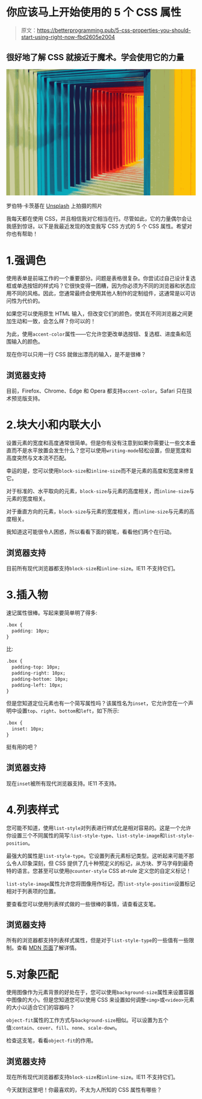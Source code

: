 # 你应该马上开始使用的 5 个 CSS 属性

> 原文：<https://betterprogramming.pub/5-css-properties-you-should-start-using-right-now-fbd2605e2004>

## 很好地了解 CSS 就接近于魔术。学会使用它的力量

![](img/37a40a49958e919dd16e72ef5fc1a137.png)

罗伯特·卡茨基在 [Unsplash](https://unsplash.com?utm_source=medium&utm_medium=referral) 上拍摄的照片

我每天都在使用 CSS，并且相信我对它相当在行。尽管如此，它的力量偶尔会让我感到惊讶。以下是我最近发现的改变我写 CSS 方式的 5 个 CSS 属性。希望对你也有帮助！

# 1.强调色

使用表单是前端工作的一个重要部分。问题是表格很复杂。你尝试过自己设计复选框或单选按钮的样式吗？它很快变得一团糟，因为你必须为不同的浏览器和状态应用不同的风格。因此，您通常最终会使用其他人制作的定制组件，这通常是以可访问性为代价的。

如果您可以使用原生 HTML 输入，但改变它们的颜色，使其在不同浏览器之间更加生动和一致，会怎么样？你可以的！

为此，使用`accent-color`属性——它允许您更改单选按钮、复选框、进度条和范围输入的颜色。

现在你可以只用一行 CSS 就做出漂亮的输入，是不是很棒？

## 浏览器支持

目前，Firefox、Chrome、Edge 和 Opera 都支持`accent-color`。Safari 只在技术预览版支持。

# 2.块大小和内联大小

设置元素的宽度和高度通常很简单。但是你有没有注意到如果你需要让一些文本垂直而不是水平放置会发生什么？您可以使用`writing-mode`轻松设置，但是宽度和高度突然与文本流不匹配。

幸运的是，您可以使用`block-size`和`inline-size`而不是元素的高度和宽度来修复它。

对于标准的、水平取向的元素，`block-size`与元素的高度相关，而`inline-size`与元素的宽度相关。

对于垂直方向的元素，`block-size`与元素的宽度相关，而`inline-size`与元素的高度相关。

我知道这可能很令人困惑，所以看看下面的钢笔，看看他们两个在行动。

## 浏览器支持

目前所有现代浏览器都支持`block-size`和`inline-size`。IE11 不支持它们。

# 3.插入物

速记属性很棒。写起来要简单明了得多:

```
.box {
  padding: 10px;
}
```

比:

```
.box {
  padding-top: 10px;
  padding-right: 10px;
  padding-bottom: 10px;
  padding-left: 10px;
}
```

但是您知道定位元素也有一个简写属性吗？该属性名为`inset`，它允许您在一个声明中设置`top`、`right`、`bottom`和`left`，如下所示:

```
.box {
  inset: 10px;
}
```

挺有用的吧？

## 浏览器支持

现在`inset`被所有现代浏览器支持。IE11 不支持。

# 4.列表样式

您可能不知道，使用`list-style`对列表进行样式化是相对容易的。这是一个允许你设置三个不同属性的简写:`list-style-type`、`list-style-image`和`list-style-position`。

最强大的属性是`list-style-type`。它设置列表元素标记类型。这听起来可能不那么令人印象深刻，但 CSS 提供了几十种预定义的标记，从方块、罗马字母到最奇特的语言。您甚至可以使用`@counter-style` CSS at-rule 定义您的自定义标记！

`list-style-image`属性允许您将图像用作标记，而`list-style-position`设置标记相对于列表项的位置。

要查看您可以使用列表样式做的一些很棒的事情，请查看这支笔。

## 浏览器支持

所有的浏览器都支持列表样式属性，但是对于`list-style-type`的一些值有一些限制。查看 [MDN 页面](https://developer.mozilla.org/en-US/docs/Web/CSS/list-style-type)了解详情。

# 5.对象匹配

使用图像作为元素背景的好处在于，您可以使用`background-size`属性来设置容器中图像的大小。但是您知道您可以使用 CSS 来设置如何调整`<img>`或`<video>`元素的大小以适合它们的容器吗？

`object-fit`属性的工作方式与`background-size`相似。可以设置为五个值:`contain`、`cover`、`fill`、`none`、`scale-down`。

检查这支笔，看看`object-fit`的作用。

## 浏览器支持

现在所有现代浏览器都支持`block-size`和`inline-size`。IE11 不支持它们。

今天就到这里吧！你最喜欢的，不太为人所知的 CSS 属性有哪些？